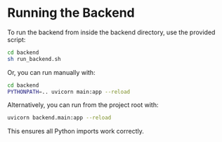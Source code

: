# Running the Backend

To run the backend from inside the backend directory, use the provided script:

```sh
cd backend
sh run_backend.sh
```

Or, you can run manually with:

```sh
cd backend
PYTHONPATH=.. uvicorn main:app --reload
```

Alternatively, you can run from the project root with:

```sh
uvicorn backend.main:app --reload
```

This ensures all Python imports work correctly.
